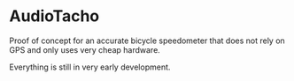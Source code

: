 # AudioTacho

Proof of concept for an accurate bicycle speedometer that does not rely on GPS and only uses very cheap hardware.

Everything is still in very early development.
